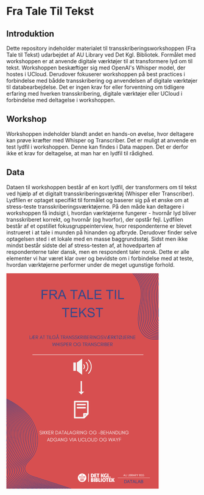# Fra Tale Til Tekst
## Introduktion
Dette repository indeholder materialet til transskriberingsworkshoppen (Fra Tale til Tekst) udarbejdet af AU Library ved Det Kgl. Bibliotek. Formålet med workshoppen er at anvende digitale værktøjer til at transformere lyd om til tekst. Workshoppen beskæftiger sig med OpenAI's Whisper model, der hostes i UCloud. Derudover fokuserer workshoppen på best practices i forbindelse med bådde transskribering og anvendelsen af digitale værktøjer til databearbejdelse. Det er ingen krav for eller forventning om tidligere erfaring med hverken transskribering, digitale værktøjer eller UCloud i forbindelse med deltagelse i workshoppen.

## Workshop
Workshoppen indeholder blandt andet en hands-on øvelse, hvor deltagere kan prøve kræfter med Whisper og Transcriber. Det er muligt at anvende en test lydfil i workshoppen. Denne kan findes i Data mappen. Det er derfor ikke et krav for deltagelse, at man har en lydfil til rådighed. 

## Data
Dataen til workshoppen består af en kort lydfil, der transformers om til tekst ved hjælp af et digitalt transskriberingsværktøj (Whisper eller Transcriber). Lydfilen er optaget specifikt til formålet og baserer sig på et ønske om at stress-teste transskriberingsværktøjerne. På den måde kan deltagere i workshoppen få indsigt i, hvordan værktøjerne fungerer - hvornår lyd bliver transskriberet korrekt, og hvornår (og hvorfor), der opstår fejl. Lydfilen består af et opstillet fokusgruppeinterview, hvor respondenterne er blevet instrueret i at tale i munden på hinanden og afbryde. Derudover finder selve optagelsen sted i et lokale med en masse baggrundsstøj. Sidst men ikke mindst består sidste del af stress-testen af, at hovedparten af respondenterne taler dansk, men en respondent taler norsk. Dette er alle elementer vi har været klar over og bevidste om i forbindelse med at teste, hvordan værktøjerne performer under de meget ugunstige forhold. 

<img src="./TaleTilTekst.png" width="400"/>
